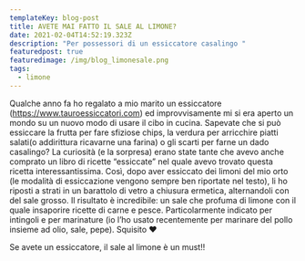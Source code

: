 ```yaml
---
templateKey: blog-post
title: AVETE MAI FATTO IL SALE AL LIMONE?
date: 2021-02-04T14:52:19.323Z
description: "Per possessori di un essiccatore casalingo "
featuredpost: true
featuredimage: /img/blog_limonesale.png
tags:
  - limone
---
```

Qualche anno fa ho regalato a mio marito un essiccatore (<https://www.tauroessiccatori.com>) ed improvvisamente mi si era aperto un mondo su un nuovo modo di usare il cibo in cucina.  Sapevate che si può essiccare la frutta per fare sfiziose chips, la verdura per arricchire piatti salati(o addirittura ricavarne una farina) o gli scarti per farne un dado casalingo?  La curiosità (e la sorpresa) erano state tante che avevo anche comprato un libro di ricette “essiccate” nel quale avevo trovato questa ricetta interessantissima.  Così, dopo aver essiccato dei limoni del mio orto (le modalità di essiccazione vengono sempre ben riportate nel testo), li ho riposti a strati in un barattolo di vetro a chiusura ermetica, alternandoli con del sale grosso.  Il risultato è incredibile: un sale che profuma di limone con il quale insaporire ricette di carne e pesce.  Particolarmente indicato per intingoli e per marinature (io l’ho usato recentemente per marinare del pollo insieme ad olio, sale, pepe). Squisito ❤️

Se avete un essiccatore, il sale al limone è un must!!